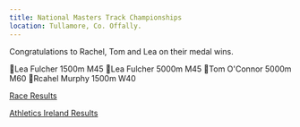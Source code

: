 ```yaml
---
title: National Masters Track Championships
location: Tullamore, Co. Offally.
---
```


Congratulations to Rachel, Tom and Lea on their medal wins.

🥇Lea Fulcher 1500m M45
🥇Lea Fulcher 5000m M45
🥇Tom O'Connor 5000m M60 
🥈Rcahel Murphy 1500m W40


<a href="/races/2022-08-13-National-Masters-Track/" target="_blank" rel="noopener noreferrer">Race Results</a>

<a href="http://results.athleticsireland.ie/results_13082022/menu.html/" target="_blank" rel="noopener noreferrer">Athletics Ireland Results</a>